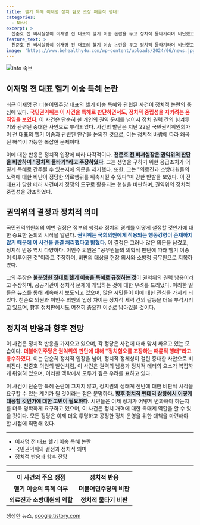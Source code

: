 ```yaml
---
title: 헬기 특혜 이재명 정치 혐오 조장 패륜적 행태!
categories:
  - News
excerpt: >
  천준호 전 비서실장이 이재명 전 대표의 헬기 이송 논란을 두고 정치적 물타기라며 비난했고, 이언주 의원도 권력 남용이라 주장했다. 국민권익위원회의 판결이 정치적 도마에 오르며 격한 반발이 일고 있다.
feature_text: >
  천준호 전 비서실장이 이재명 전 대표의 헬기 이송 논란을 두고 정치적 물타기라며 비난했고, 이언주 의원도 권력 남용이라 주장했다. 국민권익위원회의 판결이 정치적 도마에 오르며 격한 반발이 일고 있다.
image: 'https://www.behealthy4u.com/wp-content/uploads/2024/06/news.jpg'
---
```


<p><img src="https://www.behealthy4u.com/wp-content/uploads/2024/06/news.jpg" alt="info 속보" /></p>

<h2 data-ke-size="size26">이재명 전 대표 헬기 이송 특혜 논란</h2>

<p data-ke-size="size16">최근 이재명 전 더불어민주당 대표의 헬기 이송 특혜와 관련된 사건이 정치적 논란의 중심에 있다. <b><span style="color: #ee2323;">국민권익위는 이 사건을 특혜로 판단하면서도, 정치적 중립성을 지키려는 움직임을 보였다</span></b>. 이 사건은 단순히 한 개인의 권익 문제를 넘어서 정치 권력 간의 힘겨루기와 관련된 중대한 사안으로 부각되었다. 사건의 발단은 지난 22일 국민권익위원회가 이 전 대표의 헬기 이송과 관련된 안건을 논의한 것으로, 이는 정치적 바람에 따라 왜곡된 해석이 가능한 복잡한 문제이다. </p>

<p data-ke-size="size16">이에 대한 반응은 정치적 입장에 따라 다각적이다. <b><span style="background-color: #21538527;">천준호 전 비서실장은 권익위의 판단을 비판하며 "정치적 물타기"라고 주장하였다</span></b>. 그는 생명을 구하기 위한 응급조치가 어떻게 특혜로 간주될 수 있는지에 의문을 제기했다. 또한, 그는 "의료진과 소방대원들의 노력에 대한 비난이 정당한 의료행위를 위축시킬 수 있다"며 강한 반발을 보였다. 이 전 대표가 당한 테러 사건마저 정쟁의 도구로 활용되는 현실을 비판하며, 권익위의 정치적 중립성을 강조하였다.</p>

<h2 data-ke-size="size26">권익위의 결정과 정치적 의미</h2>

<p data-ke-size="size16">국민권익위원회의 이번 결정은 정부의 행정과 정치의 경계를 어떻게 설정할 것인가에 대한 중요한 논의의 시작을 알린다. <b><span style="color: #1a5490;">권익위는 국회의원에게 적용되는 행동강령이 존재하지 않기 때문에 이 사건을 종결 처리했다고 밝혔다</span></b>. 이 결정은 그러나 많은 의문을 남겼고, 정치적 반응 역시 다양하다. 이언주 의원은 "공무원들의 의학적 판단에 따라 헬기 이송이 이루어진 것"이라고 주장하며, 비판의 대상을 현장 의사와 소방청 공무원으로 지목하였다.</p>

<p data-ke-size="size16">그의 주장은 <b><span style="background-color: #21538527;">불분명한 잣대로 헬기 이송을 특혜로 규정하는 것</span></b>이 권익위의 권력 남용이라고 주장하며, 공공기관이 정치적 문제에 개입하는 것에 대한 우려를 드러냈다. 이러한 일들은 뉴스를 통해 계속해서 보도되고 있으며, 많은 시민들이 이에 대한 관심을 가지게 되었다. 천준호 의원과 이언주 의원의 입장 차이는 정치적 세력 간의 갈등을 더욱 부각시키고 있으며, 향후 정치판에서도 여전히 중요한 이슈로 남아있을 것이다.</p>

<h2 data-ke-size="size26">정치적 반응과 향후 전망</h2>

<p data-ke-size="size16">이 사건은 정치적 반응을 가져오고 있으며, 각 정당은 사건에 대해 맞서 싸우고 있는 모습이다. <b><span style="color: #ee2323;">더불어민주당은 권익위의 판단에 대해 "정치혐오를 조장하는 패륜적 행태"라고 응수하였다</span></b>. 이는 단순히 정치적 입장을 넘어, 정치적 정체성이 걸린 중대한 사안으로 비춰진다. 천준호 의원의 발언처럼, 이 사건은 권력의 남용과 정치적 테러의 요소가 복잡하게 뒤얽혀 있으며, 이러한 맥락에서 모두가 깊은 우려를 표하고 있다.</p>

<p data-ke-size="size16">이 사건이 단순한 특혜 논란에 그치지 않고, 정치권의 생태계 전반에 대한 비판적 시각을 요구할 수 있는 계기가 될 것이라는 점은 분명하다. <b><span style="background-color: #21538527;">향후 정치적 펜데믹 상황에서 어떻게 대응할 것인가에 대한 고민이 필요하다</span></b>. 시민들은 이제 정치가 어떻게 변화해야 하는지를 더욱 명확하게 요구하고 있으며, 이 사건은 정치 개혁에 대한 촉매제 역할을 할 수 있을 것이다. 모든 정당은 이제 더욱 투명하고 공정한 정치 운영을 위한 대책을 마련해야 할 시점에 직면해 있다. </p>

<hr />

<ul>
    <li>이재명 전 대표 헬기 이송 특혜 논란</li>
    <li>국민권익위의 결정과 정치적 의미</li>
    <li>정치적 반응과 향후 전망</li>
</ul>

<hr />

<table style="width: 100%;">
    <tr>
        <td style="text-align: center; height: 17px;"><b>이 사건의 주요 쟁점</b></td>
        <td style="text-align: center; height: 17px;"><b>정치적 반응</b></td>
    </tr>
    <tr>
        <td style="text-align: center; height: 17px;"><b>헬기 이송의 특혜 여부</b></td>
        <td style="text-align: center; height: 17px;"><b>더불어민주당의 비판</b></td>
    </tr>
    <tr>
        <td style="text-align: center; height: 17px;"><b>의료진과 소방대원의 역할</b></td>
        <td style="text-align: center; height: 17px;"><b>정치적 물타기 비판</b></td>
    </tr>
</table>

<p data-ke-size="size16"></p>
생생한 뉴스, <a href="https://qoogle.tistory.com" rel="dofollow">qoogle.tistory.com</a>



